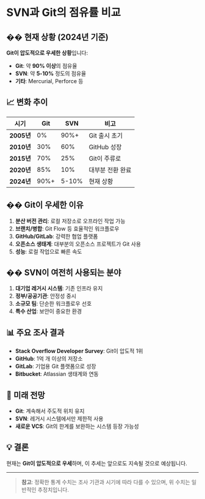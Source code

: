 # SVN과 Git의 점유률 비교

## �� 현재 상황 (2024년 기준)

**Git이 압도적으로 우세한 상황**입니다:

- **Git**: 약 **90% 이상**의 점유율
- **SVN**: 약 **5-10%** 정도의 점유율
- **기타**: Mercurial, Perforce 등

## 📈 변화 추이

| 시기 | Git | SVN | 비고 |
|------|-----|-----|------|
| **2005년** | 0% | 90%+ | Git 출시 초기 |
| **2010년** | 30% | 60% | GitHub 성장 |
| **2015년** | 70% | 25% | Git이 주류로 |
| **2020년** | 85% | 10% | 대부분 전환 완료 |
| **2024년** | 90%+ | 5-10% | 현재 상황 |

## �� Git이 우세한 이유

1. **분산 버전 관리**: 로컬 저장소로 오프라인 작업 가능
2. **브랜치/병합**: Git Flow 등 효율적인 워크플로우
3. **GitHub/GitLab**: 강력한 협업 플랫폼
4. **오픈소스 생태계**: 대부분의 오픈소스 프로젝트가 Git 사용
5. **성능**: 로컬 작업으로 빠른 속도

## �� SVN이 여전히 사용되는 분야

1. **대기업 레거시 시스템**: 기존 인프라 유지
2. **정부/공공기관**: 안정성 중시
3. **소규모 팀**: 단순한 워크플로우 선호
4. **특수 산업**: 보안이 중요한 환경

## 📊 주요 조사 결과

- **Stack Overflow Developer Survey**: Git이 압도적 1위
- **GitHub**: 1억 개 이상의 저장소
- **GitLab**: 기업용 Git 플랫폼으로 성장
- **Bitbucket**: Atlassian 생태계와 연동

## 🔮 미래 전망

- **Git**: 계속해서 주도적 위치 유지
- **SVN**: 레거시 시스템에서만 제한적 사용
- **새로운 VCS**: Git의 한계를 보완하는 시스템 등장 가능성

## 💡 결론

현재는 **Git이 압도적으로 우세**하며, 이 추세는 앞으로도 지속될 것으로 예상됩니다.

---

> **참고**: 정확한 통계 수치는 조사 기관과 시기에 따라 다를 수 있으며, 위 수치는 일반적인 추정치입니다.